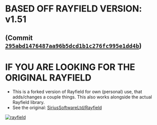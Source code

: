 # BASED OFF RAYFIELD VERSION: v1.51
## (Commit [`295abd1476487aa96b5dcd1b1c276fc995e1dd4b`](https://github.com/SiriusSoftwareLtd/Rayfield/commit/295abd1476487aa96b5dcd1b1c276fc995e1dd4b))
# IF YOU ARE LOOKING FOR THE ORIGINAL RAYFIELD
- This is a forked version of Rayfield for own (personal) use, that adds/changes a couple things. This also works alongside the actual Rayfield library.
- See the original: [SiriusSoftwareLtd/Rayfield](https://github.com/SiriusSoftwareLtd/Rayfield)

[![rayfield](https://user-images.githubusercontent.com/77512805/197843157-3485a6e4-7b18-4372-8277-f3a2e7bd0317.png)](https://discord.gg/sirius)
